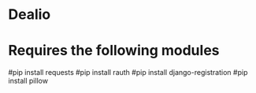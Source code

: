 # Dealio

# Requires the following modules
#pip install requests
#pip install rauth
#pip install django-registration
#pip install pillow
